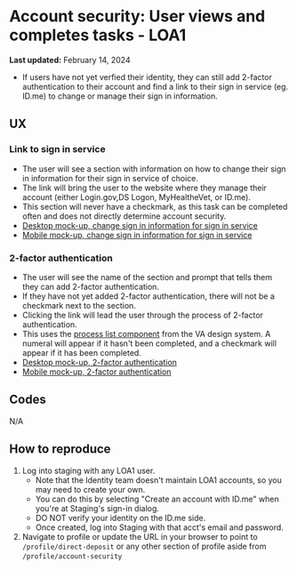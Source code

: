 # Account security: User views and completes tasks - LOA1
**Last updated:** February 14, 2024

- If users have not yet verfied their identity, they can still add 2-factor authentication to their account and find a link to their sign in service (eg. ID.me) to change or manage their sign in information. 

## UX

### Link to sign in service
- The user will see a section with information on how to change their sign in information for their sign in service of choice. 
- The link will bring the user to the website where they manage their account (either Login.gov,DS Logon, MyHealtheVet, or ID.me).
- This section will never have a checkmark, as this task can be completed often and does not directly determine account security. 
- [Desktop mock-up, change sign in information for sign in service](https://www.figma.com/file/05k2PTmuDVgBj2HnzUZayg/Profile---Account-Security?type=design&node-id=0-313&mode=design&t=EjU8iLKh728VGBef-11)
- [Mobile mock-up, change sign in information for sign in service](https://www.figma.com/file/05k2PTmuDVgBj2HnzUZayg/Profile---Account-Security?type=design&node-id=0-147&mode=design&t=EjU8iLKh728VGBef-11)


### 2-factor authentication
- The user will see the name of the section and prompt that tells them they can add 2-factor authentication.
- If they have not yet added 2-factor authentication, there will not be a checkmark next to the section. 
- Clicking the link will lead the user through the process of 2-factor authentication.
- This uses the [process list component](https://design.va.gov/components/process-list) from the VA design system. A numeral will appear if it hasn't been completed, and a checkmark will appear if it has been completed.
- [Desktop mock-up, 2-factor authentication](https://www.figma.com/file/05k2PTmuDVgBj2HnzUZayg/Profile---Account-Security?type=design&node-id=0-313&mode=design&t=EjU8iLKh728VGBef-11)
- [Mobile mock-up, 2-factor authentication](https://www.figma.com/file/05k2PTmuDVgBj2HnzUZayg/Profile---Account-Security?type=design&node-id=0-147&mode=design&t=EjU8iLKh728VGBef-11)


## Codes
N/A

## How to reproduce
1. Log into staging with any LOA1 user. 
   - Note that the Identity team doesn't maintain LOA1 accounts, so you may need to create your own. 
   - You can do this by selecting "Create an account with ID.me" when you're at Staging's sign-in dialog. 
   - DO NOT verify your identity on the ID.me side.  
   - Once created, log into Staging with that acct's email and password.
2. Navigate to profile or update the URL in your browser to point to `/profile/direct-deposit` or any other section of profile aside from `/profile/account-security`
